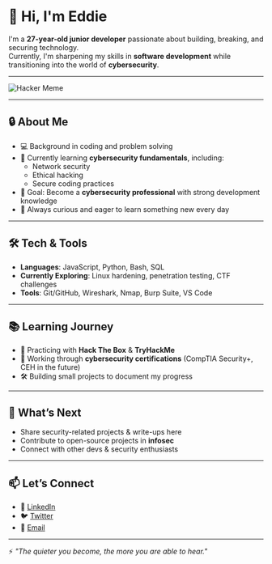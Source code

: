 # 👋 Hi, I'm Eddie

I'm a **27-year-old junior developer** passionate about building, breaking, and securing technology.  
Currently, I'm sharpening my skills in **software development** while transitioning into the world of **cybersecurity**.  

---

![Hacker Meme](https://media.tenor.com/6i7K4wY6-IUAAAAC/hacker-meme.gif)



---

## 🔒 About Me
- 💻 Background in coding and problem solving  
- 🚀 Currently learning **cybersecurity fundamentals**, including:
  - Network security
  - Ethical hacking
  - Secure coding practices  
- 🎯 Goal: Become a **cybersecurity professional** with strong development knowledge  
- 🌱 Always curious and eager to learn something new every day  

---

## 🛠️ Tech & Tools
- **Languages**: JavaScript, Python, Bash, SQL  
- **Currently Exploring**: Linux hardening, penetration testing, CTF challenges  
- **Tools**: Git/GitHub, Wireshark, Nmap, Burp Suite, VS Code  

---

## 📚 Learning Journey
- 🔐 Practicing with **Hack The Box** & **TryHackMe**  
- 📘 Working through **cybersecurity certifications** (CompTIA Security+, CEH in the future)  
- 🛠️ Building small projects to document my progress  

---

## 🎯 What’s Next
- Share security-related projects & write-ups here  
- Contribute to open-source projects in **infosec**  
- Connect with other devs & security enthusiasts  

---

## 📫 Let’s Connect
- 💼 [LinkedIn](#)  
- 🐦 [Twitter](#)  
- 📧 [Email](#)  

---

⚡ *"The quieter you become, the more you are able to hear."*  
